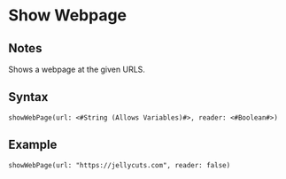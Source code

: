 # Show Webpage
## Notes
Shows a webpage at the given URLS.
## Syntax
```
showWebPage(url: <#String (Allows Variables)#>, reader: <#Boolean#>)
```
## Example
```
showWebPage(url: "https://jellycuts.com", reader: false)
```